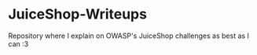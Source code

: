 # JuiceShop-Writeups
Repository where I explain on OWASP's JuiceShop challenges as best as I can :3
